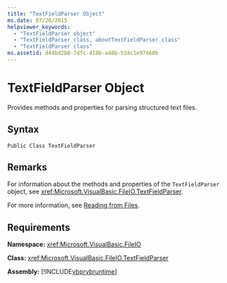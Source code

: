 ```yaml
---
title: "TextFieldParser Object"
ms.date: 07/20/2015
helpviewer_keywords: 
  - "TextFieldParser object"
  - "TextFieldParser class, aboutTextFieldParser class"
  - "TextFieldParser class"
ms.assetid: d44bd2b0-7dfc-410b-a48b-534c1e97460b
---
```

# TextFieldParser Object
Provides methods and properties for parsing structured text files.  
  
## Syntax  
  
```  
Public Class TextFieldParser  
```  
  
## Remarks  
 For information about the methods and properties of the `TextFieldParser` object, see <xref:Microsoft.VisualBasic.FileIO.TextFieldParser>.  
  
 For more information, see [Reading from Files](../../../visual-basic/developing-apps/programming/drives-directories-files/reading-from-files.md).  
  
## Requirements  
 **Namespace:** <xref:Microsoft.VisualBasic.FileIO>  
  
 **Class:** <xref:Microsoft.VisualBasic.FileIO.TextFieldParser>  
  
 **Assembly:** [!INCLUDE[vbprvbruntime](~/includes/vbprvbruntime-md.md)]
